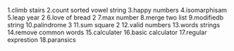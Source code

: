 1.climb stairs
2.count sorted vowel string
3.happy numbers
4.isomarphisam
5.leap year 2
6.love of bread 2
7.max number
8.merge two list
9.modifiedb string
10.palindrome 3
11.sum square 2
12.valid numbers 
13.words strings
14.remove common words
15.calculater
16.basic calculator
17.regular exprestion
18.paransics
